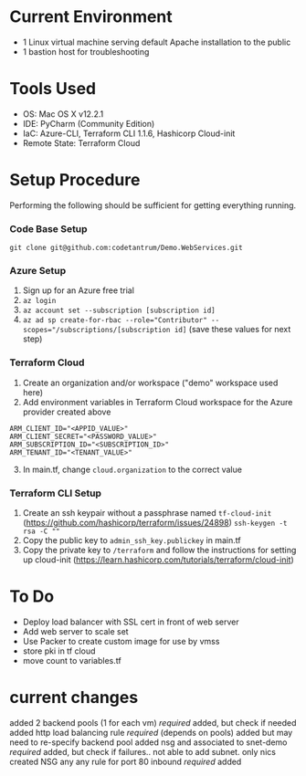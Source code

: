 # Current Environment
- 1 Linux virtual machine serving default Apache installation to the public
- 1 bastion host for troubleshooting

# Tools Used
- OS: Mac OS X v12.2.1
- IDE: PyCharm (Community Edition)
- IaC: Azure-CLI, Terraform CLI 1.1.6, Hashicorp Cloud-init
- Remote State: Terraform Cloud

# Setup Procedure
Performing the following should be sufficient for getting
everything running. 

### Code Base Setup
`git clone git@github.com:codetantrum/Demo.WebServices.git`

### Azure Setup
1. Sign up for an Azure free trial
2. `az login`
3. `az account set --subscription [subscription id]`
4. `az ad sp create-for-rbac --role="Contributor" --scopes="/subscriptions/[subscription id]`
   (save these values for next step)

### Terraform Cloud 
1. Create an organization and/or workspace ("demo" workspace used here)
2. Add environment variables in Terraform Cloud workspace for the Azure provider created above
```
ARM_CLIENT_ID="<APPID_VALUE>"
ARM_CLIENT_SECRET="<PASSWORD_VALUE>"
ARM_SUBSCRIPTION_ID="<SUBSCRIPTION_ID>"
ARM_TENANT_ID="<TENANT_VALUE>"
```
3. In main.tf, change `cloud.organization` to the correct value

### Terraform CLI Setup
1. Create an ssh keypair without a passphrase named `tf-cloud-init`
(https://github.com/hashicorp/terraform/issues/24898)
`ssh-keygen -t rsa -C ""`
2. Copy the public key to `admin_ssh_key.publickey` in main.tf
3. Copy the private key to `/terraform` and follow the instructions for setting up cloud-init
   (https://learn.hashicorp.com/tutorials/terraform/cloud-init)

# To Do
- Deploy load balancer with SSL cert in front of web server
- Add web server to scale set
- Use Packer to create custom image for use by vmss
- store pki in tf cloud
- move count to variables.tf

# current changes
added 2 backend pools (1 for each vm) *required* 
   added, but check if needed
added http load balancing rule *required* (depends on pools)
   added but may need to re-specify backend pool
added nsg and associated to snet-demo *required* 
   added, but check if failures.. not able to add subnet. only nics
created NSG any any rule for port 80 inbound *required* added